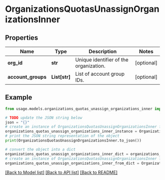 # OrganizationsQuotasUnassignOrganizationsInner


## Properties

Name | Type | Description | Notes
------------ | ------------- | ------------- | -------------
**org_id** | **str** | Unique identifier of the organization. | [optional] 
**account_groups** | **List[str]** | List of account group IDs. | [optional] 

## Example

```python
from usage.models.organizations_quotas_unassign_organizations_inner import OrganizationsQuotasUnassignOrganizationsInner

# TODO update the JSON string below
json = "{}"
# create an instance of OrganizationsQuotasUnassignOrganizationsInner from a JSON string
organizations_quotas_unassign_organizations_inner_instance = OrganizationsQuotasUnassignOrganizationsInner.from_json(json)
# print the JSON string representation of the object
print(OrganizationsQuotasUnassignOrganizationsInner.to_json())

# convert the object into a dict
organizations_quotas_unassign_organizations_inner_dict = organizations_quotas_unassign_organizations_inner_instance.to_dict()
# create an instance of OrganizationsQuotasUnassignOrganizationsInner from a dict
organizations_quotas_unassign_organizations_inner_from_dict = OrganizationsQuotasUnassignOrganizationsInner.from_dict(organizations_quotas_unassign_organizations_inner_dict)
```
[[Back to Model list]](../README.md#documentation-for-models) [[Back to API list]](../README.md#documentation-for-api-endpoints) [[Back to README]](../README.md)


